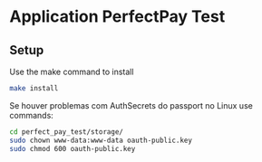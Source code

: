 # Application PerfectPay Test


## Setup

Use the make command to install

```bash
make install
```
Se houver problemas com AuthSecrets do passport no Linux use commands:

```bash
cd perfect_pay_test/storage/
sudo chown www-data:www-data oauth-public.key
sudo chmod 600 oauth-public.key
```

